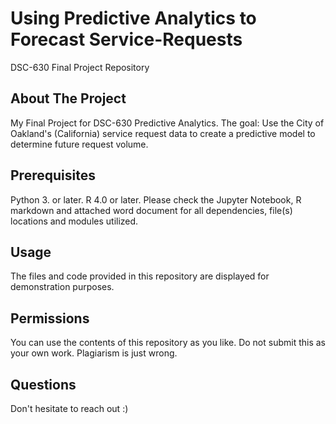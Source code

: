 # Using Predictive Analytics to Forecast Service-Requests
DSC-630 Final Project Repository

## About The Project
My Final Project for DSC-630 Predictive Analytics. The goal: Use the City of Oakland's (California) service request data to create a predictive model to determine future request volume.

## Prerequisites
Python 3. or later. R 4.0 or later. Please check the Jupyter Notebook, R markdown and attached word document for all dependencies, file(s) locations and modules utilized.

## Usage
The files and code provided in this repository are displayed for demonstration purposes.

## Permissions
You can use the contents of this repository as you like. Do not submit this as your own work. Plagiarism is just wrong.

## Questions
Don't hesitate to reach out :)

